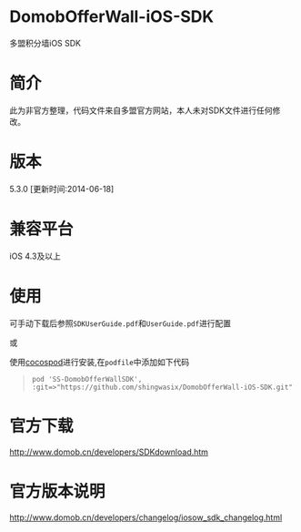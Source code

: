 # DomobOfferWall-iOS-SDK
多盟积分墙iOS SDK

# 简介
此为非官方整理，代码文件来自多盟官方网站，本人未对SDK文件进行任何修改。

# 版本
5.3.0 [更新时间:2014-06-18]

# 兼容平台
iOS 4.3及以上

# 使用
可手动下载后参照`SDKUserGuide.pdf`和`UserGuide.pdf`进行配置

或

使用[cocospod](http://cocoapods.org/)进行安装,在`podfile`中添加如下代码

> `pod 'SS-DomobOfferWallSDK', :git=>"https://github.com/shingwasix/DomobOfferWall-iOS-SDK.git"`

# 官方下载
http://www.domob.cn/developers/SDKdownload.htm

# 官方版本说明
http://www.domob.cn/developers/changelog/iosow_sdk_changelog.html
